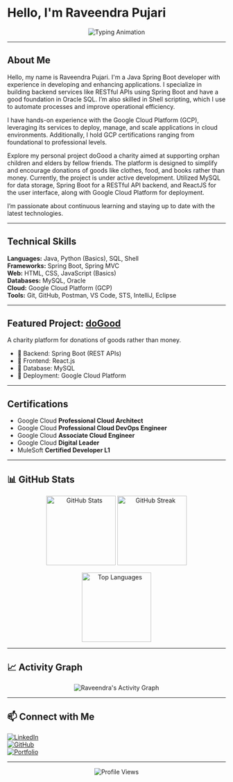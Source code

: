 # Hello, I'm Raveendra Pujari

<p align="center">
  <img src="https://readme-typing-svg.herokuapp.com?size=24&color=58A6FF&center=true&vCenter=true&width=700&lines=Java+Developer;Spring+Boot+%7C+REST+APIs;Google+Cloud+Certified;Open+Source+Contributor;Always+Learning+%26+Building" alt="Typing Animation" />
</p>

---

## About Me  
Hello, my name is Raveendra Pujari. I'm a Java Spring Boot developer with experience in developing and enhancing applications. I specialize in building backend services like RESTful APIs using Spring Boot and have a good foundation in Oracle SQL. I’m also skilled in Shell scripting, which I use to automate processes and improve operational efficiency.

I have hands-on experience with the Google Cloud Platform (GCP), leveraging its services to deploy, manage, and scale applications in cloud environments. Additionally, I hold GCP certifications ranging from foundational to professional levels.

Explore my personal project doGood  a charity aimed at supporting orphan children and elders by fellow friends. The platform is designed to simplify and encourage donations of goods like clothes, food, and books rather than money. Currently, the project is under active development. Utilized MySQL for data storage, Spring Boot for a RESTful API backend, and ReactJS for the user interface, along with Google Cloud Platform for deployment.

I’m passionate about continuous learning and staying up to date with the latest technologies.  

---

## Technical Skills 
**Languages:** Java, Python (Basics), SQL, Shell  
**Frameworks:** Spring Boot, Spring MVC  
**Web:** HTML, CSS, JavaScript (Basics)  
**Databases:** MySQL, Oracle  
**Cloud:** Google Cloud Platform (GCP)  
**Tools:** Git, GitHub, Postman, VS Code, STS, IntelliJ, Eclipse  

---

## Featured Project: [doGood](https://wedogood.help)  
A charity platform for donations of goods rather than money.  
- 🔹 Backend: Spring Boot (REST APIs)  
- 🔹 Frontend: React.js  
- 🔹 Database: MySQL  
- 🔹 Deployment: Google Cloud Platform  

---

## Certifications  
- Google Cloud **Professional Cloud Architect**  
- Google Cloud **Professional Cloud DevOps Engineer**  
- Google Cloud **Associate Cloud Engineer**  
- Google Cloud **Digital Leader**  
- MuleSoft **Certified Developer L1**  

---


## 📊 GitHub Stats

<p align="center">
  <img src="https://github-readme-stats.vercel.app/api?username=raveendra11&show_icons=true&theme=tokyonight" alt="GitHub Stats" height="160"/>
  <img src="https://github-readme-streak-stats.herokuapp.com/?user=raveendra11&theme=tokyonight" alt="GitHub Streak" height="160"/>
</p>

<p align="center">
  <img src="https://github-readme-stats.vercel.app/api/top-langs/?username=raveendra11&layout=compact&theme=tokyonight" alt="Top Languages" height="160"/>
</p>

---

## 📈 Activity Graph

<p align="center">
  <img src="https://github-readme-activity-graph.vercel.app/graph?username=raveendra11&theme=tokyo-night&hide_border=true" alt="Raveendra's Activity Graph"/>
</p>

---

## 📫 Connect with Me  
[![LinkedIn](https://img.shields.io/badge/LinkedIn-blue?logo=linkedin&logoColor=white)](https://www.linkedin.com/in/raveendra-eleven/)  
[![GitHub](https://img.shields.io/badge/GitHub-black?logo=github&logoColor=white)](https://github.com/raveendra11)  
[![Portfolio]()]([https://github.com/raveendra11](https://raveendra11.github.io/portfolio/)) 

---

<p align="center">
  <img src="https://komarev.com/ghpvc/?username=raveendra11&color=blue&style=flat-square" alt="Profile Views" />
</p>
